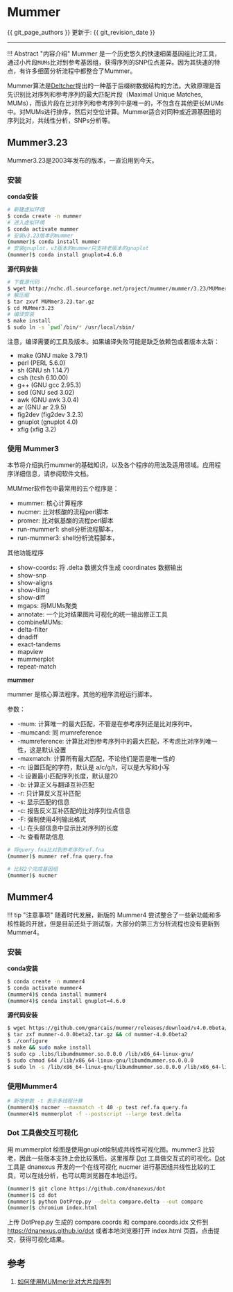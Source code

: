 # Mummer

{{ git_page_authors }} 更新于: {{ git_revision_date }}

---

!!! Abstract "内容介绍"
    Mummer 是一个历史悠久的快速细菌基因组比对工具，通过小片段`MUMs`比对到参考基因组，获得序列的SNP位点差异。因为其快速的特点，有许多细菌分析流程中都整合了Mummer。

Mummer算法是[Deltcher]()提出的一种基于后缀树数据结构的方法。大致原理是首先识别比对序列和参考序列的最大匹配片段（Maximal Unique Matches, MUMs），而该片段在比对序列和参考序列中是唯一的，不包含在其他更长MUMs中。对MUMs进行排序，然后对空位计算。Mummer适合对同种或近源基因组的序列比对，共线性分析，SNPs分析等。

## Mummer3.23

Mummer3.23是2003年发布的版本，一直沿用到今天。

### 安装

**conda安装**

```bash
# 新建虚拟环境
$ conda create -n mummer
# 进入虚拟环境
$ conda activate mummer
# 安装v3.23版本的mummer
(mummer)$ conda install mummer
# 安装gnuplot，v3版本的mummer只支持老版本的gnuplot
(mummer)$ conda install gnuplot=4.6.0
```

**源代码安装**

```bash
# 下载源代码
$ wget http://nchc.dl.sourceforge.net/project/mummer/mummer/3.23/MUMmer3.23.tar.gz
# 解压缩
$ tar zxvf MUMmer3.23.tar.gz
$ cd MUMmer3.23
# 编译安装
$ make install
$ sudo ln -s `pwd`/bin/* /usr/local/sbin/
```

注意，编译需要的工具及版本。如果编译失败可能是缺乏依赖包或者版本太新：

- make (GNU make 3.79.1)
- perl (PERL     5.6.0)
- sh   (GNU sh   1.14.7)
- csh  (tcsh     6.10.00)
- g++  (GNU gcc  2.95.3)
- sed  (GNU sed  3.02)
- awk  (GNU awk  3.0.4)
- ar   (GNU ar   2.9.5)
- fig2dev (fig2dev 3.2.3)
- gnuplot (gnuplot 4.0)
- xfig    (xfig    3.2)

### 使用 Mummer3

本节将介绍执行mummer的基础知识，以及各个程序的用法及适用领域。应用程序详细信息，请参阅软件文档。

MUMmer软件包中最常用的五个程序是：

- mummer: 核心计算程序
- nucmer: 比对核酸的流程perl脚本
- promer: 比对氨基酸的流程perl脚本
- run-mummer1: shell分析流程脚本，
- run-mummer3: shell分析流程脚本，

其他功能程序

- show-coords: 将 .delta 数据文件生成 coordinates 数据输出
- show-snp
- show-aligns
- show-tiling
- show-diff
- mgaps: 将MUMs聚类
- annotate: 一个比对结果图片可视化的统一输出修正工具
- combineMUMs:
- delta-filter
- dnadiff
- exact-tandems
- mapview
- mummerplot
- repeat-match

**mummer**

mummer 是核心算法程序。其他的程序流程运行脚本。

参数：

- -mum: 计算唯一的最大匹配，不管是在参考序列还是比对序列中。
- -mumcand: 同 mumreference
- -mumreference: 计算比对到参考序列中的最大匹配，不考虑比对序列唯一性，这是默认设置
- -maxmatch: 计算所有最大匹配，不论他们是否是唯一性的
- -n: 设置匹配的字符，默认是 a/c/g/t，可以是大写和小写
- -l: 设置最小匹配序列长度，默认是20
- -b: 计算正义与翻译互补匹配
- -r: 只计算反义互补匹配
- -s: 显示匹配的信息
- -c: 报告反义互补匹配的比对序列位点信息
- -F: 强制使用4列输出格式
- -L: 在头部信息中显示比对序列的长度
- -h: 查看帮助信息

```bash
# 将query.fna比对到参考序列ref.fna
(mummer)$ mummer ref.fna query.fna
```


```bash
# 比较2个完成基因组
(mummer)$ nucmer
```

## Mummer4

!!! tip "注意事项"
    随着时代发展，新版的 Mummer4 尝试整合了一些新功能和多核性能的开放，但是目前还处于测试版，大部分的第三方分析流程也没有更新到 Mummer4。

### 安装

**conda安装**

```bash
$ conda create -n mummer4
$ conda activate mummer4
(mummer4)$ conda install mummer4
(mummer4)$ conda install gnuplot=4.6.0
```

**源代码安装**

```bash
$ wget https://github.com/gmarcais/mummer/releases/download/v4.0.0beta/mummer-4.0.0beta2.tar.gz
$ tar zxf mummer-4.0.0beta2.tar.gz && cd mummer-4.0.0beta2
$ ./configure
$ make && sudo make install
$ sudo cp .libs/libumdmummer.so.0.0.0 /lib/x86_64-linux-gnu/
$ sudo chmod 644 /lib/x86_64-linux-gnu/libumdmummer.so.0.0.0
$ sudo ln -s /lib/x86_64-linux-gnu/libumdmummer.so.0.0.0 /lib/x86_64-linux-gnu/libumdmummer.so.0
```

### 使用Mummer4

```bash
# 新增参数 -t 表示多线程计算
(mummer4)$ nucmer --maxmatch -t 40 -p test ref.fa query.fa
(mummer4)$ mummerplot -f --postscript --large test.delta
```

### Dot 工具做交互可视化

用 mummerplot 绘图是使用gnuplot绘制成共线性可视化图。mummer3 比较老，因此一些版本支持上会比较落后。这里推荐 [Dot](https://github.com/dnanexus/dot) 工具做交互式的可视化。[Dot](https://github.com/dnanexus/dot) 工具是 dnanexus 开发的一个在线可视化 nucmer 进行基因组共线性比较的工具，可以在线分析，也可以用浏览器在本地运行。

```bash
(mummer)$ git clone https://github.com/dnanexus/dot
(mummer)$ cd dot
(mummer)$ python DotPrep.py --delta compare.delta --out compare
(mummer)$ chromium index.html
```

上传 DotPrep.py 生成的 compare.coords 和 compare.coords.idx 文件到 https://dnanexus.github.io/dot 或者本地浏览器打开 index.html 页面，点击提交，获得可视化结果。

## 参考

1. [如何使用MUMmer比对大片段序列](https://vip.biotrainee.com/d/243-%E5%BA%94%E8%AF%A5%E6%98%AF%E6%9C%80%E8%AF%A6%E7%BB%86%E7%9A%84mummer%E4%B8%AD%E6%96%87%E4%BD%BF%E7%94%A8%E8%AF%B4%E6%98%8E)
